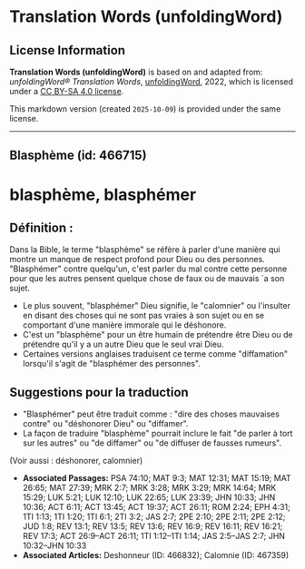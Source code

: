 # Translation Words (unfoldingWord)

## License Information

**Translation Words (unfoldingWord)** is based on and adapted from: _unfoldingWord® Translation Words_, [unfoldingWord](https://unfoldingword.org/utw), 2022, which is licensed under a [CC BY-SA 4.0 license](https://creativecommons.org/licenses/by-sa/4.0/legalcode.en).

This markdown version (created `2025-10-09`) is provided under the same license.



--------------------------------

## Blasphème (id: 466715)

blasphème, blasphémer
=====================

Définition :
------------

Dans la Bible, le terme "blasphème" se réfère à parler d'une manière qui montre un manque de respect profond pour Dieu ou des personnes. "Blasphémer" contre quelqu'un, c'est parler du mal contre cette personne pour que les autres pensent quelque chose de faux ou de mauvais \`a son sujet.

* Le plus souvent, "blasphémer" Dieu signifie, le "calomnier" ou l'insulter en disant des choses qui ne sont pas vraies à son sujet ou en se comportant d'une manière immorale qui le déshonore.
* C'est un "blasphème" pour un être humain de prétendre être Dieu ou de prétendre qu'il y a un autre Dieu que le seul vrai Dieu.
* Certaines versions anglaises traduisent ce terme comme "diffamation" lorsqu'il s'agit de "blasphémer des personnes".

Suggestions pour la traduction
------------------------------

* "Blasphémer" peut être traduit comme : "dire des choses mauvaises contre" ou "déshonorer Dieu" ou "diffamer".
* La façon de traduire "blasphème" pourrait inclure le fait "de parler à tort sur les autres" ou "de diffamer" ou "de diffuser de fausses rumeurs".

(Voir aussi : déshonorer, calomnier)

* **Associated Passages:** PSA 74:10; MAT 9:3; MAT 12:31; MAT 15:19; MAT 26:65; MAT 27:39; MRK 2:7; MRK 3:28; MRK 3:29; MRK 14:64; MRK 15:29; LUK 5:21; LUK 12:10; LUK 22:65; LUK 23:39; JHN 10:33; JHN 10:36; ACT 6:11; ACT 13:45; ACT 19:37; ACT 26:11; ROM 2:24; EPH 4:31; 1TI 1:13; 1TI 1:20; 1TI 6:1; 2TI 3:2; JAS 2:7; 2PE 2:10; 2PE 2:11; 2PE 2:12; JUD 1:8; REV 13:1; REV 13:5; REV 13:6; REV 16:9; REV 16:11; REV 16:21; REV 17:3; ACT 26:9–ACT 26:11; 1TI 1:12–1TI 1:14; JAS 2:5–JAS 2:7; JHN 10:32–JHN 10:33
* **Associated Articles:** Deshonneur  (ID: 466832); Calomnie (ID: 467359)

